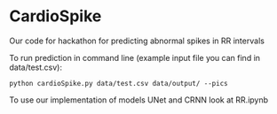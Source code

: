 # CardioSpike
Our code for hackathon for predicting abnormal spikes in RR intervals

To run prediction in command line (example input file you can find in data/test.csv):
```
python cardioSpike.py data/test.csv data/output/ --pics
```

To use our implementation of models UNet and CRNN look at RR.ipynb
